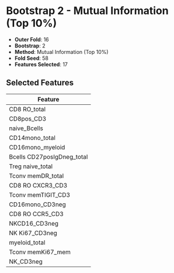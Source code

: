 # Bootstrap 2 - Mutual Information (Top 10%)

- **Outer Fold**: 16
- **Bootstrap**: 2
- **Method**: Mutual Information (Top 10%)
- **Fold Seed**: 58
- **Features Selected**: 17

## Selected Features

| Feature |
|---------|
| CD8 RO_total |
| CD8pos_CD3 |
| naive_Bcells |
| CD14mono_total |
| CD16mono_myeloid |
| Bcells CD27posIgDneg_total |
| Treg naive_total |
| Tconv memDR_total |
| CD8 RO CXCR3_CD3 |
| Tconv memTIGIT_CD3 |
| CD16mono_CD3neg |
| CD8 RO CCR5_CD3 |
| NKCD16_CD3neg |
| NK Ki67_CD3neg |
| myeloid_total |
| Tconv memKi67_mem |
| NK_CD3neg |
